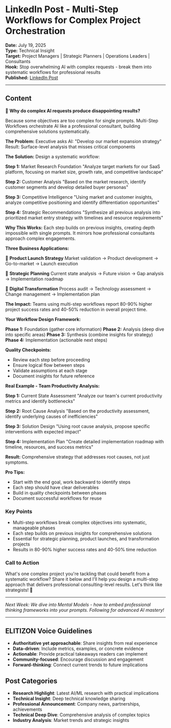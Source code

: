 # LinkedIn Post - Multi-Step Workflows for Complex Project Orchestration

**Date:** July 19, 2025  
**Type:** Technical Insight  
**Target:** Project Managers | Strategic Planners | Operations Leaders | Consultants  
**Hook:** Stop overwhelming AI with complex requests - break them into systematic workflows for professional results  
**Published:** [LinkedIn Post](URL_TO_BE_ADDED)

---

## Content

🔄 **Why do complex AI requests produce disappointing results?**

Because some objectives are too complex for single prompts. Multi-Step Workflows orchestrate AI like a professional consultant, building comprehensive solutions systematically.

**The Problem:**
Executive asks AI: "Develop our market expansion strategy"
Result: Surface-level analysis that misses critical components

**The Solution:**
Design a systematic workflow:

**Step 1:** Market Research Foundation
"Analyze target markets for our SaaS platform, focusing on market size, growth rate, and competitive landscape"

**Step 2:** Customer Analysis
"Based on the market research, identify customer segments and develop detailed buyer personas"

**Step 3:** Competitive Intelligence
"Using market and customer insights, analyze competitive positioning and identify differentiation opportunities"

**Step 4:** Strategic Recommendations
"Synthesize all previous analysis into prioritized market entry strategy with timelines and resource requirements"

**Why This Works:**
Each step builds on previous insights, creating depth impossible with single prompts. It mirrors how professional consultants approach complex engagements.

**Three Business Applications:**

🎯 **Product Launch Strategy**
Market validation → Product development → Go-to-market → Launch execution

💼 **Strategic Planning**
Current state analysis → Future vision → Gap analysis → Implementation roadmap

🚀 **Digital Transformation**
Process audit → Technology assessment → Change management → Implementation plan

**The Impact:** Teams using multi-step workflows report 80-90% higher project success rates and 40-50% reduction in overall project time.

**Your Workflow Design Framework:**

**Phase 1:** Foundation (gather core information)
**Phase 2:** Analysis (deep dive into specific areas)
**Phase 3:** Synthesis (combine insights for strategy)
**Phase 4:** Implementation (actionable next steps)

**Quality Checkpoints:**

- Review each step before proceeding
- Ensure logical flow between steps
- Validate assumptions at each stage
- Document insights for future reference

**Real Example - Team Productivity Analysis:**

**Step 1:** Current State Assessment
"Analyze our team's current productivity metrics and identify bottlenecks"

**Step 2:** Root Cause Analysis
"Based on the productivity assessment, identify underlying causes of inefficiencies"

**Step 3:** Solution Design
"Using root cause analysis, propose specific interventions with expected impact"

**Step 4:** Implementation Plan
"Create detailed implementation roadmap with timeline, resources, and success metrics"

**Result:** Comprehensive strategy that addresses root causes, not just symptoms.

**Pro Tips:**

- Start with the end goal, work backward to identify steps
- Each step should have clear deliverables
- Build in quality checkpoints between phases
- Document successful workflows for reuse

### Key Points

- Multi-step workflows break complex objectives into systematic, manageable phases
- Each step builds on previous insights for comprehensive solutions
- Essential for strategic planning, product launches, and transformation projects
- Results in 80-90% higher success rates and 40-50% time reduction

### Call to Action

What's one complex project you're tackling that could benefit from a systematic workflow? Share it below and I'll help you design a multi-step approach that delivers professional consulting-level results. Let's think like strategists! 🎯

---

*Next Week: We dive into Mental Models - how to embed professional thinking frameworks into your prompts. Following for advanced AI mastery!*

---

## ELITIZON Voice Guidelines

- **Authoritative yet approachable**: Share insights from real experience
- **Data-driven**: Include metrics, examples, or concrete evidence
- **Actionable**: Provide practical takeaways readers can implement
- **Community-focused**: Encourage discussion and engagement
- **Forward-thinking**: Connect current trends to future implications

## Post Categories

- **Research Highlight**: Latest AI/ML research with practical implications
- **Technical Insight**: Deep technical knowledge sharing
- **Professional Announcement**: Company news, partnerships, achievements  
- **Technical Deep Dive**: Comprehensive analysis of complex topics
- **Industry Analysis**: Market trends and strategic insights
